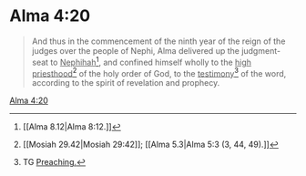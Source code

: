 # Alma 4:20

> And thus in the commencement of the ninth year of the reign of the judges over the people of Nephi, Alma delivered up the judgment-seat to <u>Nephihah</u>[^a], and confined himself wholly to the <u>high priesthood</u>[^b] of the holy order of God, to the <u>testimony</u>[^c] of the word, according to the spirit of revelation and prophecy.

[Alma 4:20](https://www.churchofjesuschrist.org/study/scriptures/bofm/alma/4?lang=eng&id=p20#p20)


[^a]: [[Alma 8.12|Alma 8:12.]]
[^b]: [[Mosiah 29.42|Mosiah 29:42]]; [[Alma 5.3|Alma 5:3 (3, 44, 49).]]
[^c]: TG [Preaching.](https://www.churchofjesuschrist.org/study/scriptures/tg/preaching?lang=eng)
